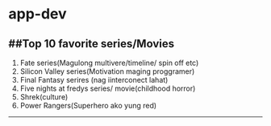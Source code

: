 # app-dev

##Top 10 favorite series/Movies
---
1. Fate series(Magulong multivere/timeline/ spin off etc)
2. Silicon Valley series(Motivation maging proggramer)
3. Final Fantasy serires (nag iinterconect lahat)
4. Five nights at fredys series/ movie(childhood horror)
5. Shrek(culture)
6. Power Rangers(Superhero ako yung red)

---
